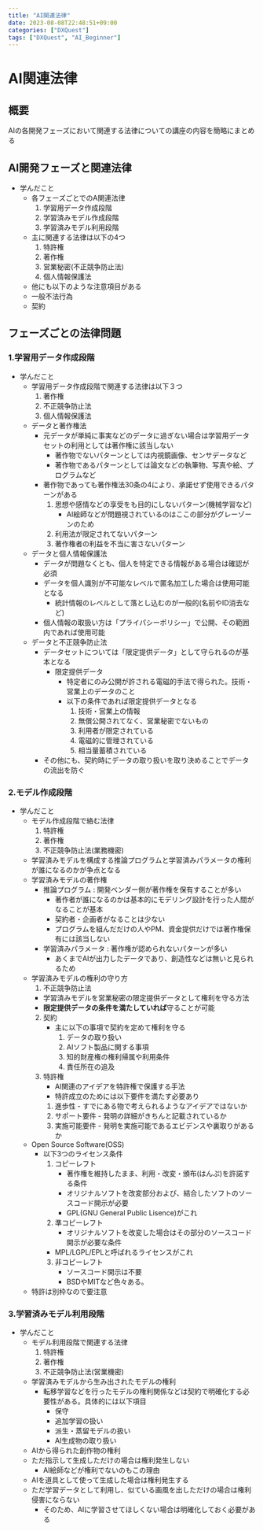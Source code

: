 ```yaml
---
title: "AI関連法律"
date: 2023-08-08T22:48:51+09:00
categories: ["DXQuest"]
tags: ["DXQuest", "AI_Beginner"]
---
```

# AI関連法律

## 概要

AIの各開発フェーズにおいて関連する法律についての講座の内容を簡略にまとめる

## AI開発フェーズと関連法律

- 学んだこと
  - 各フェーズごとでのA関連法律
    1. 学習用データ作成段階
    2. 学習済みモデル作成段階
    3. 学習済みモデル利用段階
  - 主に関連する法律は以下の4つ
    1. 特許権
    2. 著作権
    3. 営業秘密(不正競争防止法)
    4. 個人情報保護法
   - 他にも以下のような注意項目がある
    - 一般不法行為
    - 契約

## フェーズごとの法律問題

### 1.学習用データ作成段階

- 学んだこと
  - 学習用データ作成段階で関連する法律は以下３つ
    1. 著作権
    2. 不正競争防止法
    3. 個人情報保護法
  - データと著作権法
    - 元データが単純に事実などのデータに過ぎない場合は学習用データセットの利用としては著作権に該当しない
      - 著作物でないパターンとしては内視鏡画像、センサデータなど
      - 著作物であるパターンとしては論文などの執筆物、写真や絵、プログラムなど
    - 著作物であっても著作権法30条の4により、承諾せず使用できるパターンがある
      1. 思想や感情などの享受をも目的にしないパターン(機械学習など)
          - AI絵師などが問題視されているのはここの部分がグレーゾーンのため
      2. 利用法が限定されてないパターン
      3. 著作権者の利益を不当に害さないパターン
  - データと個人情報保護法
    - データが問題なくとも、個人を特定できる情報がある場合は確認が必須
    - データを個人識別が不可能なレベルで匿名加工した場合は使用可能となる
      - 統計情報のレベルとして落とし込むのが一般的(名前やID消去など)
    - 個人情報の取扱い方は「プライパシーポリシー」で公開、その範囲内であれば使用可能
  - データと不正競争防止法
    - データセットについては「限定提供データ」として守られるのが基本となる
      - 限定提供データ
        - 特定者にのみ公開が許される電磁的手法で得られた。技術・営業上のデータのこと
        - 以下の条件であれば限定提供データとなる
          1. 技術・営業上の情報
          2. 無償公開されてなく、営業秘密でないもの
          3. 利用者が限定されている
          4. 電磁的に管理されている
          5. 相当量蓄積されている
    - その他にも、契約時にデータの取り扱いを取り決めることでデータの流出を防ぐ

### 2.モデル作成段階

- 学んだこと
  - モデル作成段階で絡む法律
    1. 特許権
    2. 著作権
    3. 不正競争防止法(業務機密)
  - 学習済みモデルを構成する推論プログラムと学習済みパラメータの権利が誰になるのかが争点となる
  - 学習済みモデルの著作権
    - 推論プログラム : 開発ベンダー側が著作権を保有することが多い
      - 著作者が誰になるのかは基本的にモデリング設計を行った人間がなることが基本
      - 契約者・企画者がなることは少ない
      - プログラムを組んだだけの人やPM、資金提供だけでは著作権保有には該当しない
    - 学習済みパラメータ : 著作権が認められないパターンが多い
      - あくまでAIが出力したデータであり、創造性などは無いと見られるため
  - 学習済みモデルの権利の守り方
     1. 不正競争防止法
       - 学習済みモデルを営業秘密の限定提供データとして権利を守る方法
       - **限定提供データの条件を満たしていれば**守ることが可能
     2. 契約
         - 主に以下の事項で契約を定めて権利を守る
            1.  データの取り扱い
            2.  AIソフト製品に関する事項
            3.  知的財産権の権利帰属や利用条件
            4.  責任所在の追及
     3. 特許権
         - AI関連のアイデアを特許権で保護する手法
         - 特許成立のためには以下要件を満たす必要あり
          1. 進歩性
            - すでにある物で考えられるようなアイデアではないか
          2. サポート要件
            - 発明の詳細がきちんと記載されているか
          3. 実施可能要件
            - 発明を実施可能であるエビデンスや裏取りがあるか
  - Open Source Software(OSS)
    - 以下3つのライセンス条件
      1. コピーレフト
          - 著作権を維持したまま、利用・改変・頒布(はんぷ)を許諾する条件
          - オリジナルソフトを改変部分および、結合したソフトのソースコード開示が必要
          - GPL(GNU General Public Lisence)がこれ
      2. 準コピーレフト
          - オリジナルソフトを改変した場合はその部分のソースコード開示が必要な条件
        - MPL/LGPL/EPLと呼ばれるライセンスがこれ
      3. 非コピーレフト
          - ソースコード開示は不要
          - BSDやMITなど色々ある。
   - 特許は別枠なので要注意      

### 3.学習済みモデル利用段階

- 学んだこと
  - モデル利用段階で関連する法律
      1. 特許権
      2. 著作権
      3. 不正競争防止法(営業機密)
  - 学習済みモデルから生み出されたモデルの権利
    - 転移学習などを行ったモデルの権利関係などは契約で明確化する必要性がある。具体的には以下項目
      - 保守
      - 追加学習の扱い
      - 派生・蒸留モデルの扱い
      - AI生成物の取り扱い
  -  AIから得られた創作物の権利
    - ただ指示して生成しただけの場合は権利発生しない
      - AI絵師などが権利でないのもこの理由
    - AIを道具として使って生成した場合は権利発生する
    - ただ学習データとして利用し、似ている画風を出しただけの場合は権利侵害にならない
      - そのため、AIに学習させてほしくない場合は明確化しておく必要がある